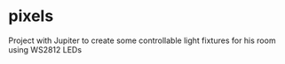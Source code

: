 # pixels
Project with Jupiter to create some controllable light fixtures for his room using WS2812 LEDs
